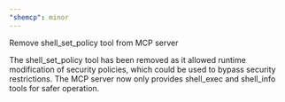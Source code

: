 ```yaml
---
"shemcp": minor
---
```


Remove shell_set_policy tool from MCP server

The shell_set_policy tool has been removed as it allowed runtime modification of security policies, which could be used to bypass security restrictions. The MCP server now only provides shell_exec and shell_info tools for safer operation.